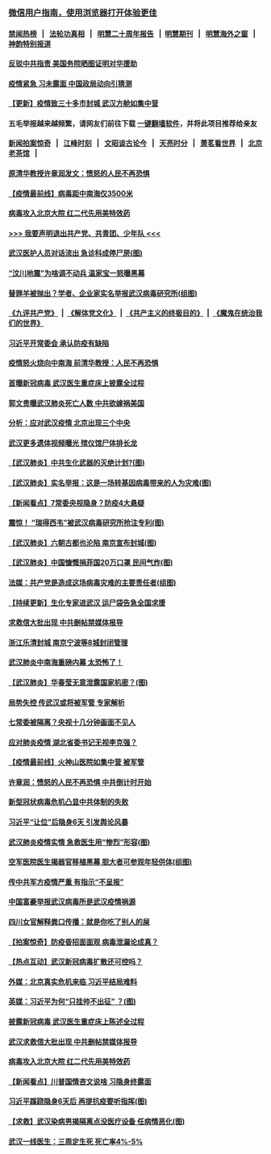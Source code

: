 ### [微信用户指南，使用浏览器打开体验更佳](https://github.com/gfw-breaker/banned-news1/blob/master/indexes/wechat-guide.md?t=0)
#### [禁闻热榜](热点新闻.md?t=0)  &nbsp;&nbsp;|&nbsp;&nbsp; [法轮功真相](https://github.com/gfw-breaker/truth/blob/master/README.md?t=0) &nbsp;&nbsp;|&nbsp;&nbsp; [明慧二十周年报告](https://github.com/gfw-breaker/mh-reports/blob/master/README.md?t=0) &nbsp;&nbsp;|&nbsp;&nbsp;[明慧期刊](https://github.com/gfw-breaker/mh-qikan) &nbsp;&nbsp;|&nbsp;&nbsp; [明慧海外之窗](https://github.com/gfw-breaker/mh-news/blob/master/README.md?t=0) &nbsp;&nbsp;|&nbsp;&nbsp; [神韵特别报道](https://github.com/gfw-breaker/mh-news/blob/master/shenyun.md?t=0)
#### [ 反驳中共指责 美国务院晒图证明对华援助](https://github.com/gfw-breaker/banned-news/blob/master/pages/nf4514/n11844859.md)
#### [ 疫情紧急 习未露面 中国政局动向引猜测](https://github.com/gfw-breaker/banned-news/blob/master/pages/nsc413/n11845224.md)
#### [ 【更新】疫情致三十多市封城 武汉方舱如集中营](https://github.com/gfw-breaker/banned-news/blob/master/pages/nf4514/n11801312.md)
#### 五毛举报越来越频繁，请网友们前往下载 [一键翻墙软件](https://github.com/gfw-breaker/ssr-accounts)，并将此项目推荐给亲友
#### [新闻拍案惊奇](https://github.com/gfw-breaker/banned-news1/blob/master/pages/link4.md) &nbsp;&nbsp;|&nbsp;&nbsp; [江峰时刻](https://github.com/gfw-breaker/banned-news1/blob/master/pages/link4.md) &nbsp;&nbsp;|&nbsp;&nbsp; [文昭谈古论今](https://github.com/gfw-breaker/banned-news1/blob/master/pages/link4.md) &nbsp;&nbsp;|&nbsp;&nbsp; [天亮时分](https://github.com/gfw-breaker/banned-news1/blob/master/pages/link4.md) &nbsp;&nbsp;|&nbsp;&nbsp; [萧茗看世界](https://github.com/gfw-breaker/banned-news1/blob/master/pages/link4.md) &nbsp;&nbsp;|&nbsp;&nbsp; [北京老茶馆](https://github.com/gfw-breaker/banned-news1/blob/master/pages/link4.md) &nbsp;&nbsp;|&nbsp;&nbsp; 
#### [ 原清华教授许章润发文：愤怒的人民不再恐惧](https://github.com/gfw-breaker/banned-news/blob/master/pages/nf4514/n11844347.md)
#### [ 【疫情最前线】病毒距中南海仅3500米](https://github.com/gfw-breaker/banned-news/blob/master/pages/nf4514/n11847626.md)
#### [ 病毒攻入北京大院 红二代先用美特效药](https://github.com/gfw-breaker/banned-news/blob/master/pages/nf4514/n11847427.md)
#### [>>> 我要声明退出共产党、共青团、少年队 <<<](https://github.com/begood0513/goodnews/blob/master/quit/letter.md) 
#### [ 武汉医护人员对话流出 急诊科成停尸房(图)](https://github.com/gfw-breaker/banned-news/blob/master/pages/p1/921980.md)
#### [ “汶川地震”为啥调不动兵 温家宝一怒曝黑幕](https://github.com/gfw-breaker/banned-news/blob/master/pages/prog1699/a102576310.md)
#### [ 替罪羊被抛出？学者、企业家实名举报武汉病毒研究所(组图)](https://github.com/gfw-breaker/banned-news/blob/master/pages/p1/921894.md)
#### [《九评共产党》](https://github.com/begood0513/9ping.md/blob/master/README.md) &nbsp;|&nbsp; [《解体党文化》](../../../../jtdwh.md/blob/master/README.md)  &nbsp;|&nbsp; [《共产主义的终极目的》](../../../../gczydzjmd.md/blob/master/README.md) &nbsp;|&nbsp; [《魔鬼在统治我们的世界》](../../../../mgztzwmdsj.md/blob/master/README.md) 
#### [ 习近平开常委会 承认防疫有缺陷](https://github.com/gfw-breaker/banned-news/blob/master/pages/nsc413/n11844218.md)
#### [ 疫情怒火烧向中南海 前清华教授：人民不再恐惧](https://github.com/gfw-breaker/banned-news/blob/master/pages/prog1138/a102769562.md)
#### [ 首曝新冠病毒 武汉医生重症床上披露全过程](https://github.com/gfw-breaker/banned-news/blob/master/pages/nf4514/n11845150.md)
#### [ 郭文贵曝武汉肺炎死亡人数 中共欲嫁祸美国](https://github.com/gfw-breaker/banned-news/blob/master/pages/nsc413/n11846240.md)
#### [ 分析：应对武汉疫情 北京出现三个中央](https://github.com/gfw-breaker/banned-news/blob/master/pages/nsc413/n11845850.md)
#### [ 武汉更多遗体视频曝光 殡仪馆尸体排长龙](https://github.com/gfw-breaker/banned-news/blob/master/pages/nf4514/n11844057.md)
#### [ 【武汉肺炎】中共生化武器的灭绝计划?(图)](https://github.com/gfw-breaker/banned-news/blob/master/pages/p1/922017.md)
#### [ 【武汉肺炎】实名举报：这是一场转基因病毒带来的人为灾难(图)](https://github.com/gfw-breaker/banned-news/blob/master/pages/p1/921941.md)
#### [ 【新闻看点】7常委央视隐身？防疫4大悬疑](https://github.com/gfw-breaker/banned-news/blob/master/pages/nsc413/n11844611.md)
#### [ 震惊！ “瑞得西韦”被武汉病毒研究所抢注专利(图)](https://github.com/gfw-breaker/banned-news/blob/master/pages/p1/921977.md)
#### [ 【武汉肺炎】六朝古都也沦陷 南京宣布封城(图)](https://github.com/gfw-breaker/banned-news/blob/master/pages/p1/921942.md)
#### [ 【武汉肺炎】中国慷慨捐菲国20万口罩 民间气炸(图)](https://github.com/gfw-breaker/banned-news/blob/master/pages/p1/921928.md)
#### [ 法媒：共产党是造成这场病毒灾难的主要责任者(组图)](https://github.com/gfw-breaker/banned-news/blob/master/pages/p2/921958.md)
#### [ 【持续更新】生化专家进武汉 运尸袋告急全国求援](https://github.com/gfw-breaker/banned-news/blob/master/pages/prog204/a102757185.md)
#### [ 求救信大批出现 中共删帖禁媒体报导](https://github.com/gfw-breaker/banned-news/blob/master/pages/nsc413/n11845064.md)
#### [ 浙江乐清封城 南京宁波等8城封闭管理](https://github.com/gfw-breaker/banned-news/blob/master/pages/nf4514/n11844464.md)
#### [ 武汉肺炎中南海重磅内幕 太恐怖了！](https://github.com/gfw-breaker/banned-news/blob/master/pages/prog1138/a102767567.md)
#### [ 【武汉肺炎】华春莹无意泄露国家机密？(图)](https://github.com/gfw-breaker/banned-news/blob/master/pages/p1/922039.md)
#### [ 局势失控 传武汉或将被军管 专家解析](https://github.com/gfw-breaker/banned-news/blob/master/pages/nsc413/n11847458.md)
#### [ 七常委被隔离？央视十几分钟画面不见人](https://github.com/gfw-breaker/banned-news/blob/master/pages/prog1138/a102768646.md)
#### [ 应对肺炎疫情 湖北省委书记无视李克强？](https://github.com/gfw-breaker/banned-news/blob/master/pages/nsc413/n11848018.md)
#### [ 【疫情最前线】火神山医院如集中营 被军管](https://github.com/gfw-breaker/banned-news/blob/master/pages/nf4514/n11847524.md)
#### [ 许章润：愤怒的人民不再恐惧 中共倒计时开始](https://github.com/gfw-breaker/banned-news/blob/master/pages/nsc413/n11844347.md)
#### [ 新型冠状病毒危机凸显中共体制的失败](https://github.com/gfw-breaker/banned-news/blob/master/pages/nf4514/n11844970.md)
#### [ 习近平“让位”后隐身6天 引发舆论风暴](https://github.com/gfw-breaker/banned-news/blob/master/pages/prog1138/a102768551.md)
#### [ 武汉肺炎疫情实情 急救医生用“惨烈”形容(图)](https://github.com/gfw-breaker/banned-news/blob/master/pages/p1/922115.md)
#### [ 空军医院医生揭器官移植黑幕 胆大者可参观年轻供体(组图)](https://github.com/gfw-breaker/banned-news/blob/master/pages/p1/921952.md)
#### [ 传中共军方疫情严重 有指示“不呈报”](https://github.com/gfw-breaker/banned-news/blob/master/pages/nsc413/n11847828.md)
#### [ 中国富豪举报武汉病毒所是武汉疫情祸源](https://github.com/gfw-breaker/banned-news/blob/master/pages/nsc413/n11844943.md)
#### [ 四川女官解释粪口传播：就是你吃了别人的屎](https://github.com/gfw-breaker/banned-news/blob/master/pages/nsc413/n11847029.md)
#### [ 【拍案惊奇】防疫昏招面面观 病毒泄漏论成真？](https://github.com/gfw-breaker/banned-news/blob/master/pages/nsc413/n11845382.md)
#### [ 【热点互动】武汉新冠病毒扩散还可控吗？](https://github.com/gfw-breaker/banned-news/blob/master/pages/nsc413/n11844750.md)
#### [ 外媒：北京真实危机来临 习近平结局难料](https://github.com/gfw-breaker/banned-news/blob/master/pages/prog1138/a102764349.md)
#### [ 英媒：习近平为何“只挂帅不出征” ？(图)](https://github.com/gfw-breaker/banned-news/blob/master/pages/p2/921925.md)
#### [ 披露新冠病毒 武汉医生重症床上陈述全过程](https://github.com/gfw-breaker/banned-news/blob/master/pages/nsc413/n11845150.md)
#### [ 武汉求救信大批出现 中共删帖禁媒体报导](https://github.com/gfw-breaker/banned-news/blob/master/pages/nf4514/n11845064.md)
#### [ 病毒攻入北京大院 红二代先用美特效药](https://github.com/gfw-breaker/banned-news/blob/master/pages/nsc413/n11847427.md)
#### [ 【新闻看点】川普国情咨文说啥 习隐身终露面](https://github.com/gfw-breaker/banned-news/blob/master/pages/nsc413/n11847016.md)
#### [ 习近平蹊跷隐身6天后 再提抗疫要听指挥(图)](https://github.com/gfw-breaker/banned-news/blob/master/pages/p2/921870.md)
#### [ 【求救】武汉染病男揭隔离点没医疗设备 任病情恶化(图)](https://github.com/gfw-breaker/banned-news/blob/master/pages/p1/922062.md)
#### [ 武汉一线医生：三周定生死 死亡率4%-5%](https://github.com/gfw-breaker/banned-news/blob/master/pages/nsc413/n11847780.md)
